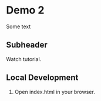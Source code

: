 # Demo 2

Some text

## Subheader

Watch tutorial.

## Local Development

1. Open index.html in your browser.
